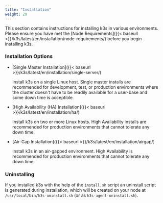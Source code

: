 ```yaml
---
title: "Installation"
weight: 20
---
```


This section contains instructions for installing k3s in various environments. Please ensure you have met the [Node Requirements]({{< baseurl >}}/k3s/latest/en/installation/node-requirements/) before you begin installing k3s.

### Installation Options

*   [Single Master Installation]({{< baseurl >}}/k3s/latest/en/installation/single-server/)

	Install k3s on a single Linux host. Single master installs are recommended for development, test, or production environments where the cluster doesn't have to be readily available for a user-base and some down time is acceptible.

*   [High Availability (HA) Installation]({{< baseurl >}}/k3s/latest/en/installation/ha/)

	Install k3s on two or more Linux hosts. High Availability installs are recommended for production environments that cannot tolerate any down time.

*   [Air-Gap Installation]({{< baseurl >}}/k3s/latest/en/installation/airgap/)

	Install k3s in an air-gapped environment. High Availability is recommended for production environments that cannot tolerate any down time.

### Uninstalling

If you installed k3s with the help of the `install.sh` script an uninstall script is generated during installation, which will be created on your node at `/usr/local/bin/k3s-uninstall.sh` (or as `k3s-agent-uninstall.sh`).
